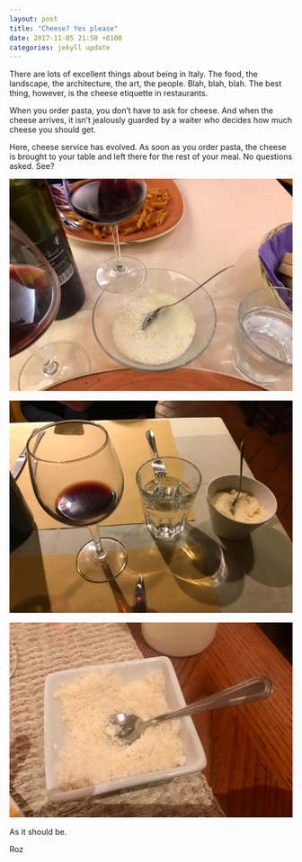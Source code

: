 ```yaml
---
layout: post
title: "Cheese? Yes please"
date: 2017-11-05 21:50 +0100
categories: jekyll update
---
```


There are lots of excellent things about being in Italy. The food, the landscape, the architecture, the art, the people. Blah, blah, blah. The best thing, however, is the cheese etiquette in restaurants. 

When you order pasta, you don’t have to ask for cheese. And when the cheese arrives, it isn’t jealously guarded by a waiter who decides how much cheese you should get. 

Here, cheese service has evolved. As soon as you order pasta, the cheese is brought to your table and left there for the rest of your meal. No questions asked. See? 

![A bowl of parmesan on our dinner table between two glasses of wine](https://github.com/tombye/trexit/raw/gh-pages/assets/images/dinnertime-parmesan-1.jpg)

![A bowl of parmesan on our dinner table alongside glasses of wine and water](https://github.com/tombye/trexit/raw/gh-pages/assets/images/dinnertime-parmesan-2.jpg)

![A bowl of parmesan on our dinner table](https://github.com/tombye/trexit/raw/gh-pages/assets/images/dinnertime-parmesan-solo.jpg)

As it should be.

Roz
